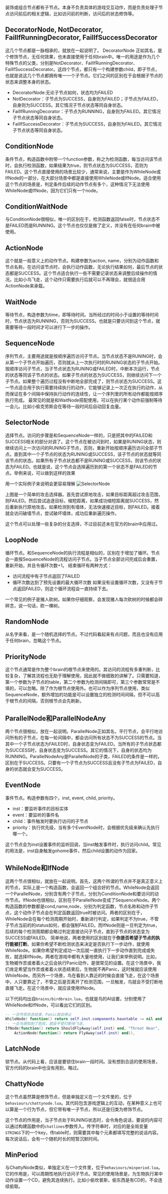 
装饰或组合节点都有子节点。本身不负责具体的游戏交互动作，而是负责处理子节点访问前后的相关逻辑，比如访问前的判断，访问后的状态修饰等。


## DecoratorNode, NotDecorator, FailIfRunningDecorator, FailIfSuccessDecorator
这几个节点都是一脉相承的，就放在一起说明了。
DecoratorNode 正如其名，是个修饰节点，无任何效果，也未直接使用于任何brain中。唯一的用途是作为几个特殊节点的父类，分别是NotDecorator、FailIfRunningDecorator、FailIfSuccessDecorator。这四个节点，都只有一个构建参数child，即子节点，也就是说这几个节点都拥有唯一一个子节点。它们之间的区别在于会根据子节点的状态来调整本身的状态。

* DecoratorNode:无论子节点如何，状态均为FAILED
* NotDecorator：子节点为SUCCESS，自身则为FAILED；子节点为FAILED，自身则为SUCCESS。其它情况子节点状态等同自身状态。
* FailIfRunningDecorator：子节点为RUNNING，自身则为FAILED。其它情况子节点状态等同自身状态。
* FailIfSuccessDecorator：子节点为SUCCESS，自身则为FAILED。其它情况子节点状态等同自身状态。

## ConditionNode
条件节点，构造函数中附带一个function参数，称之为检测函数，每当访问该节点时，会执行检测函数，如果结果为true，则节点状态为SUCCESS，否则为FAILED。这个节点直接使用的场景比较少，通常来说，主要是作为WhileNode或IfNode的一部分，在大部分场景中都是直接使用WhileNode或IfNode。适合使用这个节点的场景是，判定条件后续的动作节点有多个，这种情况下无法使用WhileNode或IfNode，因为它们只有一个node。

## ConditionWaitNode
与ConditionNode很相似，唯一的区别在于，检测函数返回false时，节点状态不是FAILED而是RUNNING。这个节点也仅仅是做了定义，并没有在任何brain中被使用。

## ActionNode
这个就是一般意义上的动作节点。构建参数为action, name，分别为动作函数和节点名称。在访问该节点时，会执行动作函数，无论执行结果如何，最后节点的状态都是SUCCESS。这个节点适合执行一些不需要记录状态来调整后续操作的情况。比如小鸟飞走，这个动作只需要执行后就可以不再理会，就很适合用ActionNode来承载。

## WaitNode
等待节点，构造参数为time，即等待时间。当所经过的时间小于设置的等待时间时，节点状态为RUNNING，否则为SUCCESS。也就是只要访问到这个节点，就需要等待一段时间才可以进行下一步的操作。

## SequenceNode
序列节点，主要用途就是按顺序遍历访问子节点。当节点状态不是RUNING时，会从第一个子节点开始遍历，否则就从上一次执行时的RUNING状态的子节点开始。按顺序访问子节点，当子节点状态为RUNING或FAILED时，中断本次运行，节点的状态等同该子节点的状态。如果子节点的状态为SUCCESS，则继续访问下一个子节点。如果整个遍历过程没有中断地全部完成了，则节点状态为SUCCESS。这一节点适合用于执行需要持续执行的动作，它能够记录上一次正在执行的动作，从而保证在多个间隔中保持执行动作的连续性，让一个序列里的所有动作都能按顺序执行完成。
最常见的就是和WaitNode搭配使用，可以在执行某个动作前强制等待一会儿。比如小偷克劳斯会在等待一段时间后自动回复血量。

## SelectorNode
选择节点。访问的步骤是和SequenceNode一样的，只是把其中的FAILED和SUCCESS相关的部分对调了。这个节点在被访问到时，如果是RUNING状态，则继续访问上一次访问的RUNING子节点，否则，重新开始按顺序遍历访问全部子节点。直到其中一个子节点的状态为RUNING或SUCCESS，该子节点的状态就等同该节点的状态。如果所有子节点状态都不是RUNING或SUCCESS，则该节点的状态为FAILED。也就是说，这个节点会选择遍历到的第一个状态不是FAILED的节点。举例来说，可以做到这样的效果

用一个实际例子来说明会更容易理解
![SelectorNode](/images/SelectorNode.png)

上图是一个简单的攻击选择器。首先尝试原地攻击，如果目标距离超过攻击范围，则FAILED。然后尝试追逐目标，缩短距离，如果成功缩短距离就SUCCESS，然后重新执行原地攻击。如果检测到有墙体，无法快速接近目标，则FAILED。接着就会访问破墙节点，尝试破坏墙体，成功后重新遍历操作。

这个节点可以处理一些复杂的分支选择，不过目前还未在官方的brain中应用过。

## LoopNode
循环节点。和SequenceNode的执行流程是相似的，区别在于增加了循环。节点会一直按SequenceNode的流程访问子节点。当子节点全部访问完成后会重置，重新开始，并且令循环次数+1。
结束循环有两种方式：
* 访问流程中有子节点返回了FAILED
* 循环次数达到了预先设置的最大循环次数
如果没有设置循环次数，又没有子节点返回FAILED，则这个循环流程会一直持续下去。

一个常见的例子是猪人砍树。如果你仔细观察，会发现猪人每次砍树的时候都会碎碎念，说一句话，砍一棵树。

## RandomNode
从名字来看，是一个随机选择的节点。不过代码看起来有点问题，而且也没有应用于任何brain，忽略这个节点。

## PriorityNode
这个节点通常是作为整个brain的根节点来使用的。其访问的流程有多重判断，比较复杂，了解其流程也无助于理解使用，因此就不做细致的讲解了。只需要知道，第一个参数为子节点的table，第二个参数为检测间隔即可，第三个参数常常是不填的，可以忽略。除了作为根节点使用外。也可以作为序列节点使用，类似SequenceNode，额外增加的功能是可以设置独立的检测时间间隔，但不可以高于根节点的间隔，否则根节点会先刷新。

## ParallelNode和ParallelNodeAny
两个节点很相似，放在一起说明。ParallelNode正如其名，平行节点，会平行地访问所有的子节点，在每一轮间隔中，都会访问所有状态不为SUCCESS的节点。当其中一个子节点状态为FAILED时，自身状态变为FAILED。当所有的子节点状态都为SUCCESS时，自身状态变为SUCCESS。其它的情况下，自身的状态均为RUNNING。ParallelNodeAny是ParallelNode的子类，FAILED的条件是一样的，区别在于SUCCESS。只要有一个子节点为SUCCESS且没有子节点为FAILED，自身的状态就会变为SUCCESS。

## EventNode
事件节点。构造参数有四个，inst, event, child, priority。

* inst：要监听事件的目标实体
* event：要监听的事件名
* child：事件触发时要执行访问的子节点
* priority：执行优先级，当有多个EventNode时，会根据优先级来确认先执行哪一个。

这个节点会为inst设置事件的监听回调，当inst触发事件时，执行访问child。常见的用法是，inst自身触发gohome事件，然后child设置的动作为回家。



## WhileNode和IfNode
这两个节点很相似，就放在一起说明。首先，这两个所谓的节点并不是真正意义上的节点，实际上是一个构造函数，会返回一个组合好的节点。WhileNode会返回一个ParallelNode，分别含有两个子节点，分别为ConditionNode和要访问的动作节点。IfNode也很相似，区别在于ParallelNode变成了SequenceNode。两个构造函数的参数都是cond,name,node，分别为判定函数，节点名称和动作子节点，这个动作子节点会在判定函数返回true时被访问。两者的区别在于，WhileNode会在每个检测周期开始时，重新进行判定，如果判定不为true，不管子节点当前的的status如何，都会强制FAILED。而IfNode则是一旦判定为true，后续的每个检测周期都会略过判定直接访问子节点，直到子节点的状态变为SUCCESS或FAILED。
简单地说，两者使用的区别就在于**你是否希望子节点的执行能被打断**。如果你希望不断检测状态来决定是否执行下一步动作，就使用WhileNode。如果你希望判定成功一次后就一直执行下一步动作直到完成或失败，就选择IfNode。两者在游戏中都有大量地使用，让我们来举例说明。比如，生物被作祟或者着火之后会执行Panic动作，是很常见的设置。在这个场景中，我们肯定希望当作祟或者着火状态结束后，生物就不再Panic，这时候就应该使用WhileNode。而另外一个场景，鸟在看到人靠近的时候会直接飞走，在这个场景中，人只要靠近了，不管之后是否离开了检测范围，一旦触发，鸟就会不受打断地直接飞走。在这个场景中，就应该使用IfNode。

以下代码均出自`brains/birdbrain.lua`，也就是鸟的AI设置，分别使用了WhileNode和IfNode，可以看出它们的区别。
```lua
-- 一旦作祟状态结束，Panic就会停止
WhileNode( function() return self.inst.components.hauntable ~= nil and self.inst.components.hauntable.panic end, "PanicHaunted", Panic(self.inst)),
-- 一旦鸟感知到了危险，就会不受打断地飞走。
IfNode(function() return ShouldFlyAway(self.inst) end, "Threat Near",
    ActionNode(function() return FlyAway(self.inst) end)),
```


## LatchNode
锁节点。从代码上看，应该是要锁住brain一段时间。没有想到合适的使用场景，官方代码的brain中也没有用到，略过。

## ChattyNode
这个节点虽然算是修饰节点，但是单独定义在一个文件里的，位于`behaviours/chattynode.lua`。其代码包含游戏逻辑上的互动，在某种意义上也可以算是一个行为节点，但它带有唯一子节点，所以还是归类为修饰节点。

这个节点的作用是，当子节点处于RUNING状态时，会令角色说话，要说的内容可以通过构建函数中的`chatlines`参数传入。传字符串时，对应的是全局变量`STRINGS`下的一个key，传table时，则需要其中每个元素都填写完整的说话内容。每次说话后，会有一个随机时长的短暂沉默时间。



## MinPeriod
与ChattyNode类似，单独定义在一个文件里，位于`behaviours/minperiod.lua`。它的作用是，可以周期性地执行访问子节点。常见的使用场景是，为生物执行某中动作设置一个CD，避免其连续执行。比如小偷坎普斯，偷东西是有CD的，不会连续偷取。